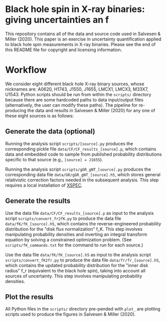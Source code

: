 Black hole spin in X-ray binaries: giving uncertainties an f
===

This repository contains all of the data and source code used in Salvesen & Miller (2020). This paper is an exercise in uncertainty quantification applied to black hole spin measurements in X-ray binaries. Please see the end of this README file for copyright and licensing information.

# Workflow

We consider eight different black hole X-ray binary sources, whose nicknames are: A0620, H1743, J1550, J1655, LMCX1, LMCX3, M33X7, U1543. Python scripts should be run from within the `scripts/` directory because there are some hardcoded paths to data input/output files (alternatively, the user can modify these paths). The pipeline for re-producing the data and results in Salvesen & Miller (2020) for any one of these eight sources is as follows:

## Generate the data (optional)

Running the analysis script `scripts/[source].py` produces the corresponding pickle file `data/CF/CF_results_[source].p`, which contains data and embedded code to sample from published probability distributions specific to that source (e.g., `[source] = J1655`).

Running the analysis script `scripts/gGR_gNT_[source].py` produces the corresponding data file `data/GR/gGR_gNT_[source].h5`, which stores general relativistic correction factors needed in the subsequent analysis. This step requires a local installation of [XSPEC](https://heasarc.gsfc.nasa.gov/xanadu/xspec/).

## Generate the results

Use the data file `data/CF/CF_results_[source].p` as input to the analysis script `scripts/convert_fr2fK.py` to produce the data file `data/fK/fK_[source].h5`, which contains the reverse-engineered probability distribution for the "disk flux normalization" f_K. This step involves manipulating probability densities and inverting an integral transform equation by solving a constrained optimization problem. (See `scripts/fK_commands.txt` for the command to run for each source.)

Use the data file `data/fK/fK_[source].h5` as input to the analysis script `scripts/convert_fK2fr.py` to produce the data file `data/fr/fr_[source].h5`, which contains the updated probability distribution for the "inner disk radius" f_r (equivalent to the black hole spin), taking into account all sources of uncertainty. This step involves manipulating probability densities.

## Plot the results

All Python files in the `scripts/` directory pre-pended with `plot_` are plotting scripts used to produce the figures in Salvesen & Miller (2020).
